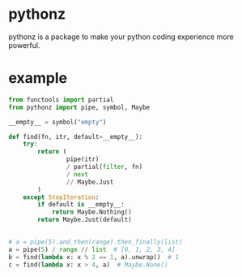 # pythonz

pythonz is a package to make your python coding experience more powerful.

# example

```python
from functools import partial
from pythonz import pipe, symbol, Maybe

__empty__ = symbol("empty")

def find(fn, itr, default=__empty__):
    try:
        return (
                pipe(itr)
                / partial(filter, fn)
                / next
                // Maybe.Just
        )
    except StopIteration:
        if default is __empty__:
            return Maybe.Nothing() 
        return Maybe.Just(default)
        

# a = pipe(5).and_then(range).then_finally(list) 
a = pipe(5) / range // list  # [0, 1, 2, 3, 4] 
b = find(lambda x: x % 2 == 1, a).unwrap()  # 1
c = find(lambda x: x > 4, a)  # Maybe.None()
```

